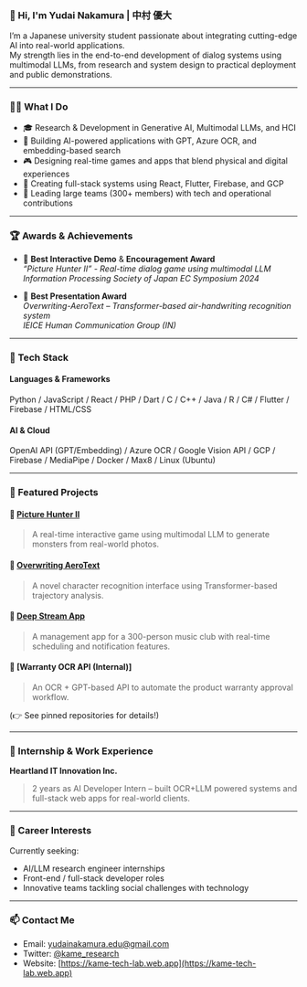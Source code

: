 ### 👋 Hi, I'm Yudai Nakamura | 中村 優大

I’m a Japanese university student passionate about integrating cutting-edge AI into real-world applications.  
My strength lies in the end-to-end development of dialog systems using multimodal LLMs, from research and system design to practical deployment and public demonstrations.

---

### 🧑‍💻 What I Do

- 🎓 Research & Development in Generative AI, Multimodal LLMs, and HCI
- 🧠 Building AI-powered applications with GPT, Azure OCR, and embedding-based search
- 🎮 Designing real-time games and apps that blend physical and digital experiences
- 📱 Creating full-stack systems using React, Flutter, Firebase, and GCP
- 👥 Leading large teams (300+ members) with tech and operational contributions

---

### 🏆 Awards & Achievements

- 🥇 **Best Interactive Demo** & **Encouragement Award**  
  *“Picture Hunter II” - Real-time dialog game using multimodal LLM*  
  *Information Processing Society of Japan EC Symposium 2024*

- 🏅 **Best Presentation Award**  
  *Overwriting-AeroText – Transformer-based air-handwriting recognition system*  
  *IEICE Human Communication Group (IN)*

---

### 🧰 Tech Stack

#### Languages & Frameworks  
Python / JavaScript / React / PHP / Dart / C / C++ / Java / R / C# / Flutter / Firebase / HTML/CSS

#### AI & Cloud  
OpenAI API (GPT/Embedding) / Azure OCR / Google Vision API / GCP / Firebase / MediaPipe / Docker / Max8 / Linux (Ubuntu)

---

### 📌 Featured Projects

#### 🔗 [Picture Hunter II](https://kame-tech-lab.web.app/project-detail?id=picture-hunter-2)  
> A real-time interactive game using multimodal LLM to generate monsters from real-world photos.

#### 🔗 [Overwriting AeroText](https://www.youtube.com/watch?v=B8NKtk1s5Lc)  
> A novel character recognition interface using Transformer-based trajectory analysis.

#### 🔗 [Deep Stream App](https://deep-stream-ksc.web.app/)  
> A management app for a 300-person music club with real-time scheduling and notification features.

#### 🔗 [Warranty OCR API (Internal)]  
> An OCR + GPT-based API to automate the product warranty approval workflow.

(👉 See pinned repositories for details!)

---

### 💼 Internship & Work Experience

**Heartland IT Innovation Inc.**  
> 2 years as AI Developer Intern – built OCR+LLM powered systems and full-stack web apps for real-world clients.

---

### 🚀 Career Interests

Currently seeking:
- AI/LLM research engineer internships
- Front-end / full-stack developer roles
- Innovative teams tackling social challenges with technology

---

### 📫 Contact Me

- Email: yudainakamura.edu@gmail.com  
- Twitter: [@kame_research](https://twitter.com/)  
- Website: [https://kame-tech-lab.web.app](https://kame-tech-lab.web.app)
